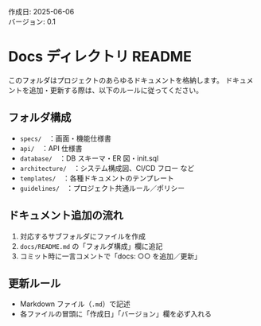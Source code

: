 作成日: 2025-06-06  
バージョン: 0.1
# Docs ディレクトリ README

このフォルダはプロジェクトのあらゆるドキュメントを格納します。
ドキュメントを追加・更新する際は、以下のルールに従ってください。

## フォルダ構成
- `specs/` ：画面・機能仕様書
- `api/` ：API 仕様書
- `database/` ：DB スキーマ・ER 図・init.sql
- `architecture/` ：システム構成図、CI/CD フロー など
- `templates/` ：各種ドキュメントのテンプレート
- `guidelines/` ：プロジェクト共通ルール／ポリシー

## ドキュメント追加の流れ
1. 対応するサブフォルダにファイルを作成
2. `docs/README.md` の「フォルダ構成」欄に追記
3. コミット時に一言コメントで「docs: ○○ を追加／更新」  

## 更新ルール
- Markdown ファイル（`.md`）で記述
- 各ファイルの冒頭に「作成日」「バージョン」欄を必ず入れる
